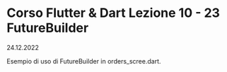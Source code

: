 # Corso Flutter & Dart Lezione 10 - 23 FutureBuilder
24.12.2022

Esempio di uso di FutureBuilder in orders_scree.dart.
